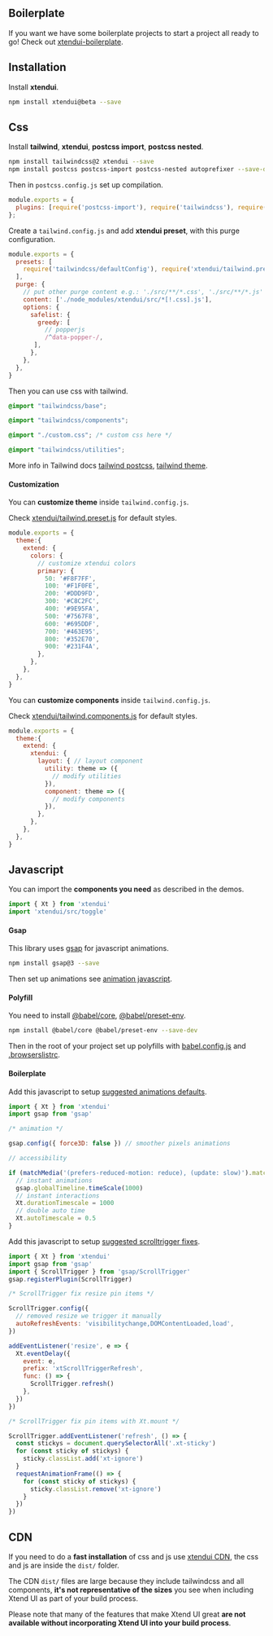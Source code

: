 ## Boilerplate

If you want we have some boilerplate projects to start a project all ready to go! Check out [xtendui-boilerplate](https://github.com/minimit/xtendui-boilerplate).

## Installation

Install **xtendui**.

```sh
npm install xtendui@beta --save
```

## Css

Install **tailwind**, **xtendui**, **postcss import**, **postcss nested**.

```sh
npm install tailwindcss@2 xtendui --save
npm install postcss postcss-import postcss-nested autoprefixer --save-dev
```

Then in `postcss.config.js` set up compilation.

```jsx
module.exports = {
  plugins: [require('postcss-import'), require('tailwindcss'), require('postcss-nested'), require('autoprefixer')],
};
```

Create a `tailwind.config.js` and add **xtendui preset**, with this purge configuration.

```jsx
module.exports = {
  presets: [
    require('tailwindcss/defaultConfig'), require('xtendui/tailwind.preset'),
  ],
  purge: {
    // put other purge content e.g.: './src/**/*.css', './src/**/*.js'
    content: ['./node_modules/xtendui/src/*[!.css].js'],
    options: {
      safelist: {
        greedy: [
          // popperjs
          /^data-popper-/,
       ],
      },
    },
  },
}
```

Then you can use css with tailwind.

```css
@import "tailwindcss/base";

@import "tailwindcss/components";

@import "./custom.css"; /* custom css here */

@import "tailwindcss/utilities";
```

More info in Tailwind docs [tailwind postcss](https://tailwindcss.com/docs/using-with-preprocessors), [tailwind theme](https://tailwindcss.com/docs/theme).

#### Customization

You can **customize theme** inside `tailwind.config.js`.

Check [xtendui/tailwind.preset.js](https://github.com/minimit/xtendui/blob/beta/tailwind.preset.js) for default styles.

```jsx
module.exports = {
  theme:{
    extend: {
      colors: {
        // customize xtendui colors
        primary: {
          50: '#F8F7FF',
          100: '#F1F0FE',
          200: '#DDD9FD',
          300: '#C8C2FC',
          400: '#9E95FA',
          500: '#7567F8',
          600: '#695DDF',
          700: '#463E95',
          800: '#352E70',
          900: '#231F4A',
        },
      },
    },
  },
}
```

You can **customize components** inside `tailwind.config.js`.

Check [xtendui/tailwind.components.js](https://github.com/minimit/xtendui/blob/beta/tailwind.components.js) for default styles.

```jsx
module.exports = {
  theme:{
    extend: {
      xtendui: {
        layout: { // layout component
          utility: theme => ({
            // modify utilities
          }),
          component: theme => ({
            // modify components
          }),
        },
      },
    },
  },
}
```

## Javascript

You can import the **components you need** as described in the demos.

```jsx
import { Xt } from 'xtendui'
import 'xtendui/src/toggle'
```

#### Gsap

This library uses [gsap](https://github.com/greensock/GSAP) for javascript animations.

```sh
npm install gsap@3 --save
```

Then set up animations see [animation javascript](https://xtendui.com/components/animation#defaults).

#### Polyfill

You need to install [@babel/core](https://www.npmjs.com/package/@babel/core), [@babel/preset-env](https://www.npmjs.com/package/@babel/preset-env).

```sh
npm install @babel/core @babel/preset-env --save-dev
```

Then in the root of your project set up polyfills with [babel.config.js](https://github.com/minimit/xtendui/blob/beta/babel.config.js) and [.browserslistrc](https://github.com/minimit/xtendui/blob/beta/.browserslistrc).

#### Boilerplate

Add this javascript to setup [suggested animations defaults](https://xtendui.com/components/animation#defaults).

```js
import { Xt } from 'xtendui'
import gsap from 'gsap'

/* animation */

gsap.config({ force3D: false }) // smoother pixels animations

// accessibility

if (matchMedia('(prefers-reduced-motion: reduce), (update: slow)').matches) {
  // instant animations
  gsap.globalTimeline.timeScale(1000)
  // instant interactions
  Xt.durationTimescale = 1000
  // double auto time
  Xt.autoTimescale = 0.5
}
```

Add this javascript to setup [suggested scrolltrigger fixes](https://xtendui.com/components/scroll#fixes).

```js
import { Xt } from 'xtendui'
import gsap from 'gsap'
import { ScrollTrigger } from 'gsap/ScrollTrigger'
gsap.registerPlugin(ScrollTrigger)

/* ScrollTrigger fix resize pin items */

ScrollTrigger.config({
  // removed resize we trigger it manually
  autoRefreshEvents: 'visibilitychange,DOMContentLoaded,load',
})

addEventListener('resize', e => {
  Xt.eventDelay({
    event: e,
    prefix: 'xtScrollTriggerRefresh',
    func: () => {
      ScrollTrigger.refresh()
    },
  })
})

/* ScrollTrigger fix pin items with Xt.mount */

ScrollTrigger.addEventListener('refresh', () => {
  const stickys = document.querySelectorAll('.xt-sticky')
  for (const sticky of stickys) {
    sticky.classList.add('xt-ignore')
  }
  requestAnimationFrame(() => {
    for (const sticky of stickys) {
      sticky.classList.remove('xt-ignore')
    }
  })
})
```

## CDN

If you need to do a **fast installation** of css and js use [xtendui CDN](https://unpkg.com/xtendui@beta/), the css and js are inside the `dist/` folder.

The CDN `dist/` files are large because they include tailwindcss and all components, **it's not representative of the sizes** you see when including Xtend UI as part of your build process.

Please note that many of the features that make Xtend UI great **are not available without incorporating Xtend UI into your build process**.
